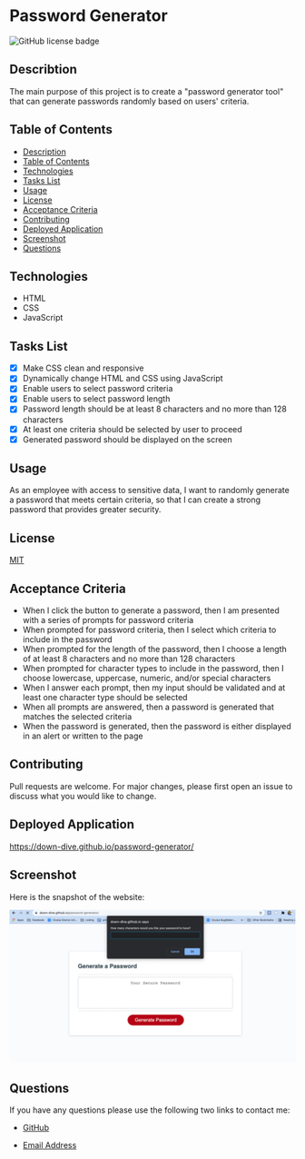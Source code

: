 # Password Generator

![GitHub license badge](https://img.shields.io/badge/license-MIT-blue.svg)

## Describtion
The main purpose of this project is to create a "password generator tool" that can generate passwords randomly based on users' criteria.

## Table of Contents

* [Description](#description)
* [Table of Contents](#table-of-contents)
* [Technologies](#technologies)
* [Tasks List](#tasks-list)
* [Usage](#usage)
* [License](#license)
* [Acceptance Criteria](#acceptance-criteria)
* [Contributing](#contributing)
* [Deployed Application](#deployed-application)
* [Screenshot](#screenshot)
* [Questions](#questions)

## Technologies
* HTML
* CSS
* JavaScript

## Tasks List

- [x] Make CSS clean and responsive
- [x] Dynamically change HTML and CSS using JavaScript
- [x] Enable users to select password criteria
- [x] Enable users to select password length
- [x] Password length should be at least 8 characters and no more than 128 characters
- [x] At least one criteria should be selected by user to proceed
- [x] Generated password should be displayed on the screen

## Usage

As an employee with access to sensitive data, I want to randomly generate a password that meets certain criteria, so that I can create a strong password that provides greater security.

## License

[MIT](https://choosealicense.com/licenses/mit/)

## Acceptance Criteria

* When I click the button to generate a password, then I am presented with a series of prompts for password criteria
* When prompted for password criteria, then I select which criteria to include in the password
* When prompted for the length of the password, then I choose a length of at least 8 characters and no more than 128 characters
* When prompted for character types to include in the password, then I choose lowercase, uppercase, numeric, and/or special characters
* When I answer each prompt, then my input should be validated and at least one character type should be selected
* When all prompts are answered, then a password is generated that matches the selected criteria
* When the password is generated, then the password is either displayed in an alert or written to the page

## Contributing

Pull requests are welcome. For major changes, please first open an issue to discuss what you would like to change.

## Deployed Application
https://down-dive.github.io/password-generator/

## Screenshot
Here is the snapshot of the website:

![alt="password-generator"](./Develop/assets/images/password-generator.jpn)


## Questions

If you have any questions please use the following two links to contact me:

* [GitHub](https://github.com/down-dive)

* [Email Address](mailto:yterlyuk@gmail.com)

